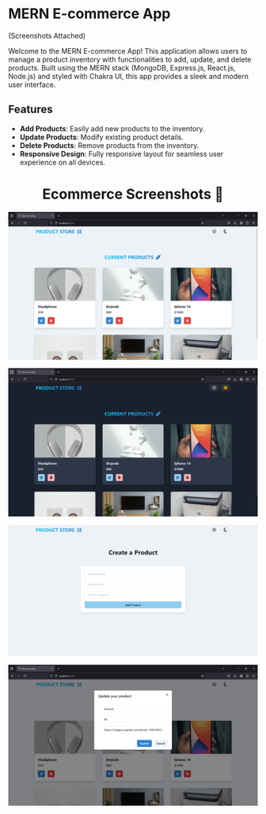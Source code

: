  # MERN E-commerce App 
 (Screenshots Attached)

Welcome to the MERN E-commerce App! This application allows users to manage a product inventory with functionalities to add, update, and delete products. Built using the MERN stack (MongoDB, Express.js, React.js, Node.js) and styled with Chakra UI, this app provides a sleek and modern user interface.

## Features

- **Add Products**: Easily add new products to the inventory.
- **Update Products**: Modify existing product details.
- **Delete Products**: Remove products from the inventory.
- **Responsive Design**: Fully responsive layout for seamless user experience on all devices.

<h1 align="center">Ecommerce Screenshots 🚀</h1>

![Demo App](./frontend/public/screenshort-1.png)

![Demo App](./frontend/public/screenshort-2.png)

![Demo App](./frontend/public/screenshort-3.png)

![Demo App](./frontend/public/screenshort-4.png)
